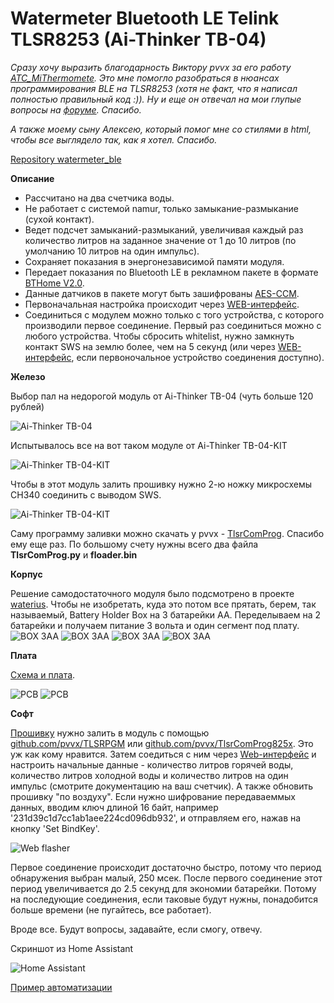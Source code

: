 # Watermeter Bluetooth LE Telink TLSR8253 (Ai-Thinker TB-04)

_Сразу хочу выразить благодарность Виктору pvvx за его работу [ATC_MiThermomete](https://github.com/pvvx/ATC_MiThermometer). Это мне помогло разобраться в нюансах программирования BLE на TLSR8253 (хотя не факт, что я написал полностью правильный код :)). Ну и еще он отвечал на мои глупые вопросы на [форуме](https://esp8266.ru/forum/threads/ble-moduli-tb-04-tb-03f-tlsr8253f512.5362). Спасибо._

_А также моему сыну Алексею, который помог мне со стилями в html, чтобы все выглядело так, как я хотел. Спасибо._

[Repository watermeter_ble](https://github.com/slacky1965/watermeter_ble)

**Описание**

* Рассчитано на два счетчика воды.
* Не работает с системой namur, только замыкание-размыкание (сухой контакт).
* Ведет подсчет замыканий-размыканий, увеличивая каждый раз количество литров на заданное значение от 1 до 10 литров (по умолчанию 10 литров на один импульс).
* Сохраняет показания в энергонезависимой памяти модуля.
* Передает показания по Bluetooth LE в рекламном пакете в формате [BTHome V2.0](https://bthome.io/format/).
* Данные датчиков в пакете могут быть зашифрованы [AES-CCM](https://bthome.io/encryption/).
* Первоначальная настройка происходит через [WEB-интерфейс](https://slacky1965.github.io/ble_utils/WatermeterConfig.html). 
* Соединиться с модулем можно только с того устройства, с которого производили первое соединение. Первый раз соединиться можно с любого устройства. Чтобы сбросить whitelist, нужно замкнуть контакт SWS на землю более, чем на 5 секунд (или через [WEB-интерфейс](https://slacky1965.github.io/ble_utils/WatermeterConfig.html), если первоночальное устройство соединения доступно).

**Железо**

Выбор пал на недорогой модуль от Ai-Thinker TB-04 (чуть больше 120 рублей)

<img src="https://raw.githubusercontent.com/slacky1965/watermeter_ble/main/doc/images/TB-04-top.jpg" alt="Ai-Thinker TB-04"/>

Испытывалось все на вот таком модуле от Ai-Thinker TB-04-KIT

<img src="https://raw.githubusercontent.com/slacky1965/watermeter_ble/main/doc/images/TB-04-KIT-top.jpg" alt="Ai-Thinker TB-04-KIT"/>

Чтобы в этот модуль залить прошивку нужно 2-ю ножку микросхемы CH340 соединить с выводом SWS.

<img src="https://raw.githubusercontent.com/slacky1965/watermeter_ble/main/doc/images/TB-04-KIT-wire.jpg" alt="Ai-Thinker TB-04-KIT"/>

Саму программу заливки можно скачать у pvvx - [TlsrComProg](https://github.com/pvvx/TlsrComProg825x). Спасибо ему еще раз.
По большому счету нужны всего два файла **TlsrComProg.py** и **floader.bin**

**Корпус**

Решение самодостаточного модуля было подсмотрено в проекте [waterius](https://github.com/dontsovcmc/waterius).
Чтобы не изобретать, куда это потом все прятать, берем, так называемый, Battery Holder Box на 3 батарейки АА. Переделываем на 2 батарейки и получаем питание 3 вольта и один сегмент под плату.
<img src="https://raw.githubusercontent.com/slacky1965/watermeter_ble/main/doc/box/box1.jpg" alt="BOX 3AA"/>
<img src="https://raw.githubusercontent.com/slacky1965/watermeter_ble/main/doc/box/box2.jpg" alt="BOX 3AA"/>
<img src="https://raw.githubusercontent.com/slacky1965/watermeter_ble/main/doc/box/box3.jpg" alt="BOX 3AA"/>
<img src="https://raw.githubusercontent.com/slacky1965/watermeter_ble/main/doc/box/box4.jpg" alt="BOX 3AA"/>

**Плата**

[Схема и плата](https://oshwlab.com/slacky/watermeter_tlsr8253).

<img src="https://raw.githubusercontent.com/slacky1965/watermeter_ble/main/doc/board/board_top.jpg" alt="PCB"/>

<img src="https://raw.githubusercontent.com/slacky1965/watermeter_ble/main/doc/board/module.jpg" alt="PCB"/>

**Софт**

[Прошивку](https://raw.githubusercontent.com/slacky1965/watermeter_ble/main/watermeter_ble_V1.9.bin) нужно залить в модуль с помощью [github.com/pvvx/TLSRPGM](https://github.com/pvvx/TLSRPGM) или [github.com/pvvx/TlsrComProg825x](https://github.com/pvvx/TlsrComProg825x). Это уж как кому нравится. Затем соедиться с ним через [Web-интерфейс](https://slacky1965.github.io/ble_utils/WatermeterConfig.html) и настроить начальные данные - количество литров горячей воды, количество литров холодной воды и количество литров на один импульс (смотрите документацию на ваш счетчик). А также обновить прошивку "по воздуху". Если нужно шифрование передаваеммых данных, вводим ключ длиной 16 байт, например '231d39c1d7cc1ab1aee224cd096db932', и отправляем его, нажав на кнопку 'Set BindKey'.

<img src="https://raw.githubusercontent.com/slacky1965/watermeter_ble/main/doc/images/connect.jpg" alt="Web flasher"/>

Первое соединение происходит достаточно быстро, потому что период обнаружения выбран малый, 250 мсек. После первого соединение этот период увеличивается до 2.5 секунд для экономии батарейки. Потому на последующие соединения, если таковые будут нужны, понадобится больше времени (не пугайтесь, все работает).

Вроде все. Будут вопросы, задавайте, если смогу, отвечу.

Скриншот из Home Assistant

<img src="https://raw.githubusercontent.com/slacky1965/watermeter_ble/main/doc/images/homeassistant.jpg" alt="Home Assistant"/>

[Пример автоматизации](https://github.com/slacky1965/watermeter_ble/tree/main/doc/HomeAssistant/automation)
